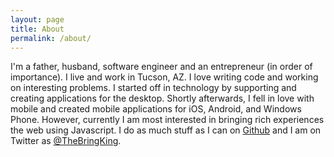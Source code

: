 ```yaml
---
layout: page
title: About
permalink: /about/
---
```


I'm a father, husband, software engineer and an entrepreneur (in order of importance). I live and work in Tucson, AZ. I love writing code and working
on interesting problems. I started off in technology by supporting and creating applications for the desktop. Shortly afterwards, I fell in love with mobile
and created mobile applications for iOS, Android, and Windows Phone. However, currently I am most interested in bringing
rich experiences the web using Javascript. I do as much stuff as I can on [Github](https://github.com/bringking) and
I am on Twitter as [@TheBringKing](https://twitter.com/TheBringKing).